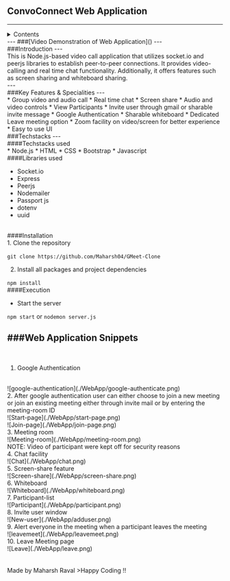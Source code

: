 ## ConvoConnect Web Application
---
<details>
<summary>Contents</summary>
* [Video Demonstation of Web Application]()
* [Introduction]()
* [Features & Specialities]()
* [Techsacks used, installation, execution]()
* [Snippets of web application]()
</details>
---
###[Video Demonstration of Web Application]()
---
<br>
###Introduction
---
<br>
This is Node.js-based video call application that utilizes socket.io and peerjs libraries to establish peer-to-peer connections. It provides video-calling and real time chat functionality. Additionally, it offers features such as screen sharing and whiteboard sharing.
<br>
---
<br>
###Key Features & Specialities
---
<br>
* Group video and audio call
* Real time chat
* Screen share
* Audio and video controls
* View Participants
* Invite user through gmail or sharable invite message
* Google Authentication
* Sharable whiteboard
* Dedicated Leave meeting option
* Zoom facility on video/screen for better experience
* Easy to use UI
<br>
###Techstacks
---
<br>
####Techstacks used
<br>
* Node.js
* HTML
* CSS
* Bootstrap
* Javascript
<br>
####Libraries used

* Socket.io
* Express
* Peerjs
* Nodemailer
* Passport js
* dotenv
* uuid
<br>
####Installation
<br>
1. Clone the repository

`git clone https://github.com/Maharsh04/GMeet-Clone`

2. Install all packages and project dependencies

`npm install`
<br>
####Execution
<br>
* Start the server

`npm start` or `nodemon server.js`
<br>

###Web Application Snippets
---
<br>

1. Google Authentication
<br>
![google-authentication](./WebApp/google-authenticate.png)
<br>
2. After google authentication user can either choose to join a new meeting or join an existing meeting either through invite mail or by entering the meeting-room ID
<br>
![Start-page](./WebApp/start-page.png)
<br>
![Join-page](./WebApp/join-page.png)
<br>
3. Meeting room
<br>
![Meeting-room](./WebApp/meeting-room.png)
<br>
NOTE: Video of participant were kept off for security reasons
<br>
4. Chat facility
<br>
![Chat](./WebApp/chat.png)
<br>
5. Screen-share feature
<br>
![Screen-share](./WebApp/screen-share.png)
<br>
6. Whiteboard
<br>
![Whiteboard](./WebApp/whiteboard.png)
<br>
7. Participant-list
<br>
![Participant](./WebApp/participant.png)
<br>
8. Invite user window
<br>
![New-user](./WebApp/adduser.png)
<br>
9. Alert everyone in the meeting when a participant leaves the meeting
<br>
![leavemeet](./WebApp/leavemeet.png)
<br>
10. Leave Meeting page
<br>
![Leave](./WebApp/leave.png)
<br>
<br>
<br>
Made by Maharsh Raval
>Happy Coding !!

